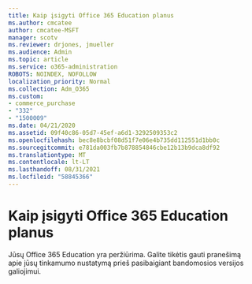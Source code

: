 ```yaml
---
title: Kaip įsigyti Office 365 Education planus
ms.author: cmcatee
author: cmcatee-MSFT
manager: scotv
ms.reviewer: drjones, jmueller
ms.audience: Admin
ms.topic: article
ms.service: o365-administration
ROBOTS: NOINDEX, NOFOLLOW
localization_priority: Normal
ms.collection: Adm_O365
ms.custom:
- commerce_purchase
- "332"
- "1500009"
ms.date: 04/21/2020
ms.assetid: 09f40c86-05d7-45ef-a6d1-3292509353c2
ms.openlocfilehash: bec8e8bcbf08d51f7e06e4b735dd112551d1bb0c
ms.sourcegitcommit: e781da003fb7b878854846cbe12b13b9dca8df92
ms.translationtype: MT
ms.contentlocale: lt-LT
ms.lasthandoff: 08/31/2021
ms.locfileid: "58845366"
---
```

# <a name="how-to-purchase-office-365-education-plans"></a>Kaip įsigyti Office 365 Education planus

Jūsų Office 365 Education yra peržiūrima. Galite tikėtis gauti pranešimą apie jūsų tinkamumo nustatymą prieš pasibaigiant bandomosios versijos galiojimui.